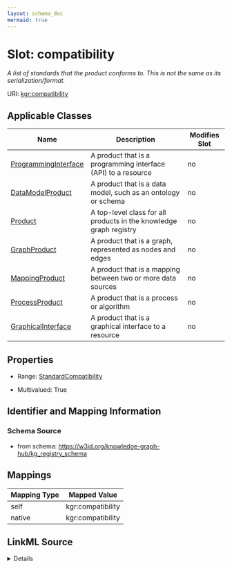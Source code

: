 ```yaml
---
layout: schema_doc
mermaid: true
---
```




# Slot: compatibility


_A list of standards that the product conforms to. This is not the same as its serialization/format._





URI: [kgr:compatibility](https://w3id.org/bridge2ai/data-sheets-schema/compatibility)



<!-- no inheritance hierarchy -->





## Applicable Classes

| Name | Description | Modifies Slot |
| --- | --- | --- |
| [ProgrammingInterface](ProgrammingInterface.html) | A product that is a programming interface (API) to a resource |  no  |
| [DataModelProduct](DataModelProduct.html) | A product that is a data model, such as an ontology or schema |  no  |
| [Product](Product.html) | A top-level class for all products in the knowledge graph registry |  no  |
| [GraphProduct](GraphProduct.html) | A product that is a graph, represented as nodes and edges |  no  |
| [MappingProduct](MappingProduct.html) | A product that is a mapping between two or more data sources |  no  |
| [ProcessProduct](ProcessProduct.html) | A product that is a process or algorithm |  no  |
| [GraphicalInterface](GraphicalInterface.html) | A product that is a graphical interface to a resource |  no  |







## Properties

* Range: [StandardCompatibility](StandardCompatibility.html)

* Multivalued: True





## Identifier and Mapping Information







### Schema Source


* from schema: https://w3id.org/knowledge-graph-hub/kg_registry_schema




## Mappings

| Mapping Type | Mapped Value |
| ---  | ---  |
| self | kgr:compatibility |
| native | kgr:compatibility |




## LinkML Source

<details>
```yaml
name: compatibility
description: A list of standards that the product conforms to. This is not the same
  as its serialization/format.
from_schema: https://w3id.org/knowledge-graph-hub/kg_registry_schema
rank: 1000
alias: compatibility
owner: Product
domain_of:
- Product
range: StandardCompatibility
multivalued: true
inlined: true

```
</details>
